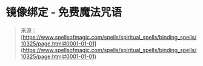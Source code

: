 <!--yml

category: 未分类

date: 2024-06-12 18:46:55

-->

# 镜像绑定 - 免费魔法咒语

> 来源：[https://www.spellsofmagic.com/spells/spiritual_spells/binding_spells/10325/page.html#0001-01-01](https://www.spellsofmagic.com/spells/spiritual_spells/binding_spells/10325/page.html#0001-01-01)
